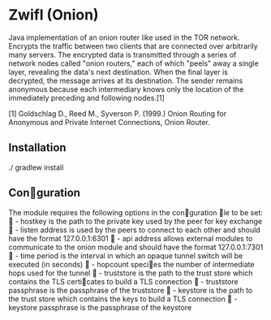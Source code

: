 # Zwifl (Onion)
Java implementation of an onion router like used in the TOR network. Encrypts the traffic between two clients that are connected over arbitrarily many servers.  The encrypted data is transmitted through a series of network nodes called "onion routers," each of which "peels" away a single layer, revealing the data's next destination. When the final layer is decrypted, the message arrives at its destination. The sender remains anonymous because each intermediary knows only the location of the immediately preceding and following nodes.[1]

[1] Goldschlag D., Reed M., Syverson P. (1999.) Onion Routing for Anonymous and Private Internet Connections, Onion Router.


## Installation
./ gradlew install

## Conguration
The module requires the following options in the conguration le to be set:
 - hostkey is the path to the private key used by the peer for key exchange
 - listen address is used by the peers to connect to each other and should have the format 127.0.0.1:6301
 - api address allows external modules to communicate to the onion module and should have the format 127.0.0.1:7301
 - time period is the interval in which an opaque tunnel switch will be executed (in seconds)
 - hopcount species the number of intermediate hops used for the tunnel
 - truststore is the path to the trust store which contains the TLS certicates to build a TLS connection
 - truststore passphrase is the passphrase of the truststore
 - keystore is the path to the trust store which contains the keys to build a TLS connection
 - keystore passphrase is the passphrase of the keystore

